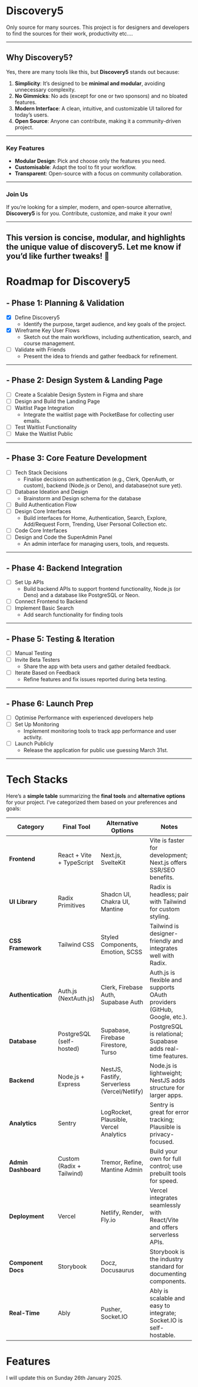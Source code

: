 # Discovery5

Only source for many sources. This project is for designers and developers to find the sources for their work, productivity etc....


---

## **Why Discovery5?**

Yes, there are many tools like this, but **Discovery5** stands out because:

1. **Simplicity**: It’s designed to be **minimal and modular**, avoiding unnecessary complexity.
2. **No Gimmicks**: No ads (except for one or two sponsors) and no bloated features.
3. **Modern Interface**: A clean, intuitive, and customizable UI tailored for today’s users.
4. **Open Source**: Anyone can contribute, making it a community-driven project.

---

### **Key Features**

- **Modular Design**: Pick and choose only the features you need.
- **Customisable**: Adapt the tool to fit your workflow.
- **Transparent**: Open-source with a focus on community collaboration.

---

### **Join Us**

If you’re looking for a simpler, modern, and open-source alternative, **Discovery5** is for you. Contribute, customize, and make it your own!

---

## This version is concise, modular, and highlights the unique value of discovery5. Let me know if you’d like further tweaks! 🚀

# Roadmap for Discovery5

## - Phase 1: Planning & Validation
- [x] Define Discovery5  
  - Identify the purpose, target audience, and key goals of the project.  
- [x] Wireframe Key User Flows  
  - Sketch out the main workflows, including authentication, search, and course management.  
- [ ] Validate with Friends  
  - Present the idea to friends and gather feedback for refinement.

---

## - Phase 2: Design System & Landing Page
- [ ] Create a Scalable Design System in Figma and share 
- [ ] Design and Build the Landing Page   
- [ ] Waitlist Page Integration  
  - Integrate the waitlist page with PocketBase for collecting user emails.
- [ ] Test Waitlist Functionality  
- [ ] Make the Waitlist Public  

---

## - Phase 3: Core Feature Development
- [ ] Tech Stack Decisions  
  - Finalise decisions on authentication (e.g., Clerk, OpenAuth, or custom), backend (Node.js or Deno), and database(not sure yet).  
- [ ] Database Ideation and Design  
  - Brainstorm and Design schema for the database
- [ ] Build Authentication Flow   
- [ ] Design Core Interfaces  
  - Build interfaces for Home, Authentication, Search, Explore, Add/Request Form, Trending, User Personal Collection etc.  
- [ ] Code Core Interfaces 
- [ ] Design and Code the SuperAdmin Panel  
  - An admin interface for managing users, tools, and requests.  

---

## - Phase 4: Backend Integration
- [ ] Set Up APIs  
  - Build backend APIs to support frontend functionality, Node.js (or Deno) and a database like PostgreSQL or Neon.  
- [ ] Connect Frontend to Backend
- [ ] Implement Basic Search  
  - Add search functionality for finding tools
---

## - Phase 5: Testing & Iteration
- [ ] Manual Testing  
- [ ] Invite Beta Testers  
  - Share the app with beta users and gather detailed feedback.  
- [ ] Iterate Based on Feedback  
  - Refine features and fix issues reported during beta testing.

---

## - Phase 6: Launch Prep
- [ ] Optimise Performance  with experienced developers help
- [ ] Set Up Monitoring  
  - Implement monitoring tools to track app performance and user activity.  
- [ ] Launch Publicly  
  - Release the application for public use guessing March 31st.
---

# Tech Stacks

Here’s a **simple table** summarizing the **final tools** and **alternative options** for your project. I’ve categorized them based on your preferences and goals:

| **Category**        | **Final Tool**            | **Alternative Options**                      | **Notes**                                                                |
| ------------------- | ------------------------- | -------------------------------------------- | ------------------------------------------------------------------------ |
| **Frontend**        | React + Vite + TypeScript | Next.js, SvelteKit                           | Vite is faster for development; Next.js offers SSR/SEO benefits.         |
| **UI Library**      | Radix Primitives          | Shadcn UI, Chakra UI, Mantine                | Radix is headless; pair with Tailwind for custom styling.                |
| **CSS Framework**   | Tailwind CSS              | Styled Components, Emotion, SCSS             | Tailwind is designer-friendly and integrates well with Radix.            |
| **Authentication**  | Auth.js (NextAuth.js)     | Clerk, Firebase Auth, Supabase Auth          | Auth.js is flexible and supports OAuth providers (GitHub, Google, etc.). |
| **Database**        | PostgreSQL (self-hosted)  | Supabase, Firebase Firestore, Turso          | PostgreSQL is relational; Supabase adds real-time features.              |
| **Backend**         | Node.js + Express         | NestJS, Fastify, Serverless (Vercel/Netlify) | Node.js is lightweight; NestJS adds structure for larger apps.           |
| **Analytics**       | Sentry                    | LogRocket, Plausible, Vercel Analytics       | Sentry is great for error tracking; Plausible is privacy-focused.        |
| **Admin Dashboard** | Custom (Radix + Tailwind) | Tremor, Refine, Mantine Admin                | Build your own for full control; use prebuilt tools for speed.           |
| **Deployment**      | Vercel                    | Netlify, Render, Fly.io                      | Vercel integrates seamlessly with React/Vite and offers serverless APIs. |
| **Component Docs**  | Storybook                 | Docz, Docusaurus                             | Storybook is the industry standard for documenting components.           |
| **Real-Time**       | Ably                      | Pusher, Socket.IO                            | Ably is scalable and easy to integrate; Socket.IO is self-hostable.      |



# Features
I will update this on Sunday 26th January 2025.

